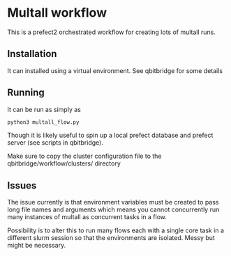 # Multall workflow
This is a prefect2 orchestrated workflow for creating lots of multall runs.

## Installation

It can installed using a virtual environment. See qbitbridge for some details

## Running

It can be run as simply as
```bash
python3 multall_flow.py
```
Though it is likely useful to spin up a local prefect database and prefect server (see scripts in qbitbridge).

Make sure to copy the cluster configuration file to the qbitbridge/workflow/clusters/ directory

## Issues
The issue currently is that environment variables must be created to pass long file names and arguments which means you cannot concurrently 
run many instances of multall as concurrent tasks in a flow.

Possibility is to alter this to run many flows each with a single core task in a different slurm session so that the environments are isolated. Messy but might be necessary. 

